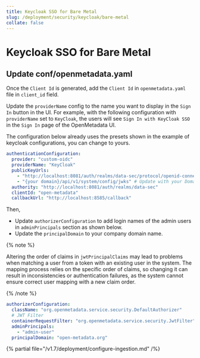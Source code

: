 ```yaml
---
title: Keycloak SSO for Bare Metal
slug: /deployment/security/keycloak/bare-metal
collate: false
---
```


# Keycloak SSO for Bare Metal

## Update conf/openmetadata.yaml

Once the `Client Id` is generated, add the `Client Id` in `openmetadata.yaml` file in `client_id` field.

Update the `providerName` config to the name you want to display in the `Sign In` button in the UI. For example, with the
following configuration with `providerName` set to `KeyCloak`, the users will see `Sign In with KeyCloak SSO` in the `Sign In`
page of the OpenMetadata UI.

The configuration below already uses the presets shown in the example of keycloak configurations, you can change to yours.
```yaml
authenticationConfiguration:
  provider: "custom-oidc"
  providerName: "KeyCloak"
  publicKeyUrls:
    - "http://localhost:8081/auth/realms/data-sec/protocol/openid-connect/certs"
    - "{your domain}/api/v1/system/config/jwks" # Update with your Domain and Make sure this "/api/v1/system/config/jwks" is always configured to enable JWT tokens
  authority: "http://localhost:8081/auth/realms/data-sec"
  clientId: "open-metadata"
  callbackUrl: "http://localhost:8585/callback"
```

Then, 
- Update `authorizerConfiguration` to add login names of the admin users in `adminPrincipals` section as shown below.
- Update the `principalDomain` to your company domain name.

{% note %}

Altering the order of claims in `jwtPrincipalClaims` may lead to problems when matching a user from a token with an existing user in the system. The mapping process relies on the specific order of claims, so changing it can result in inconsistencies or authentication failures, as the system cannot ensure correct user mapping with a new claim order.

{% /note %}

```yaml
authorizerConfiguration:
  className: "org.openmetadata.service.security.DefaultAuthorizer"
  # JWT Filter
  containerRequestFilter: "org.openmetadata.service.security.JwtFilter"
  adminPrincipals:
    - "admin-user"
  principalDomain: "open-metadata.org"
```

{% partial file="/v1.7/deployment/configure-ingestion.md" /%}
